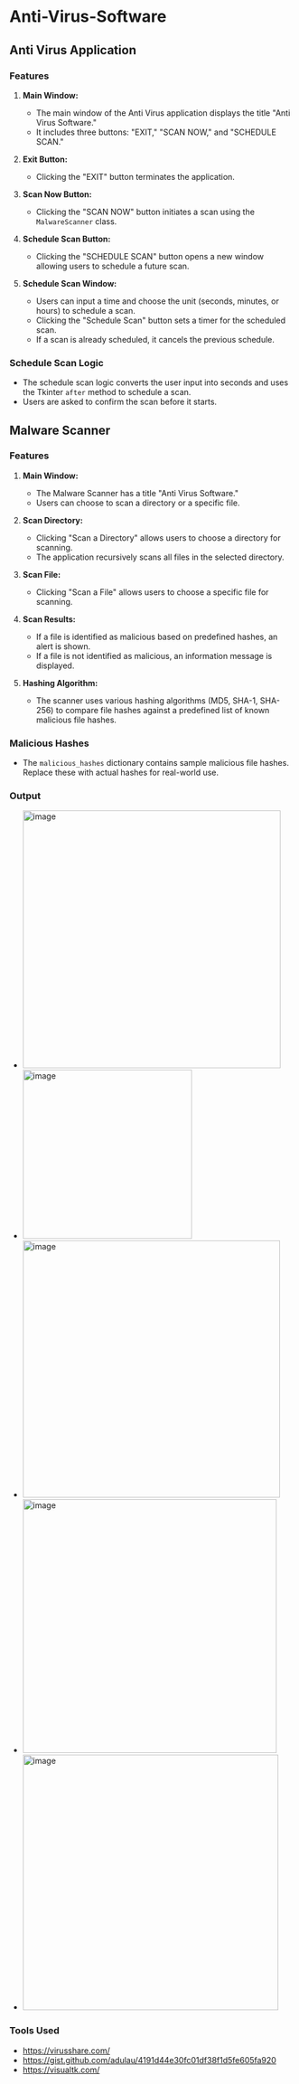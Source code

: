 # Anti-Virus-Software

## Anti Virus Application

### Features

1. **Main Window:**
   - The main window of the Anti Virus application displays the title "Anti Virus Software."
   - It includes three buttons: "EXIT," "SCAN NOW," and "SCHEDULE SCAN."

2. **Exit Button:**
   - Clicking the "EXIT" button terminates the application.

3. **Scan Now Button:**
   - Clicking the "SCAN NOW" button initiates a scan using the `MalwareScanner` class.

4. **Schedule Scan Button:**
   - Clicking the "SCHEDULE SCAN" button opens a new window allowing users to schedule a future scan.

5. **Schedule Scan Window:**
   - Users can input a time and choose the unit (seconds, minutes, or hours) to schedule a scan.
   - Clicking the "Schedule Scan" button sets a timer for the scheduled scan.
   - If a scan is already scheduled, it cancels the previous schedule.

### Schedule Scan Logic
- The schedule scan logic converts the user input into seconds and uses the Tkinter `after` method to schedule a scan.
- Users are asked to confirm the scan before it starts.

## Malware Scanner

### Features

1. **Main Window:**
   - The Malware Scanner has a title "Anti Virus Software."
   - Users can choose to scan a directory or a specific file.

2. **Scan Directory:**
   - Clicking "Scan a Directory" allows users to choose a directory for scanning.
   - The application recursively scans all files in the selected directory.

3. **Scan File:**
   - Clicking "Scan a File" allows users to choose a specific file for scanning.

4. **Scan Results:**
   - If a file is identified as malicious based on predefined hashes, an alert is shown.
   - If a file is not identified as malicious, an information message is displayed.

5. **Hashing Algorithm:**
   - The scanner uses various hashing algorithms (MD5, SHA-1, SHA-256) to compare file hashes against a predefined list of known malicious file hashes.

### Malicious Hashes
- The `malicious_hashes` dictionary contains sample malicious file hashes. Replace these with actual hashes for real-world use.

### Output
  - <img width="456" alt="image" src="https://github.com/GOVINDFROMINDIA/Anti-Virus-Software/assets/79012314/27c6623f-7bbc-4fb8-bb21-e1a61c549421">
  
  - <img width="299" alt="image" src="https://github.com/GOVINDFROMINDIA/Anti-Virus-Software/assets/79012314/db92d0d4-4fb9-4b88-9c2a-dce7c0c22ec3">
  
  - <img width="455" alt="image" src="https://github.com/GOVINDFROMINDIA/Anti-Virus-Software/assets/79012314/b14f69b2-da82-468f-ab60-127f8dbd8ba1">
  
  - <img width="449" alt="image" src="https://github.com/GOVINDFROMINDIA/Anti-Virus-Software/assets/79012314/30627a6d-0bcb-43f8-80bd-b322cf68a99d">
  
  - <img width="452" alt="image" src="https://github.com/GOVINDFROMINDIA/Anti-Virus-Software/assets/79012314/a2de1e5a-864e-4386-8afd-42b59f2c139f">

### Tools Used
- https://virusshare.com/
- https://gist.github.com/adulau/4191d44e30fc01df38f1d5fe605fa920
- https://visualtk.com/



